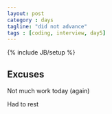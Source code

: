 ```yaml
---
layout: post
category : days
tagline: "did not advance"
tags : [coding, interview, day5]
---
```


{% include JB/setup %}

## Excuses

Not much work today (again)

Had to rest
